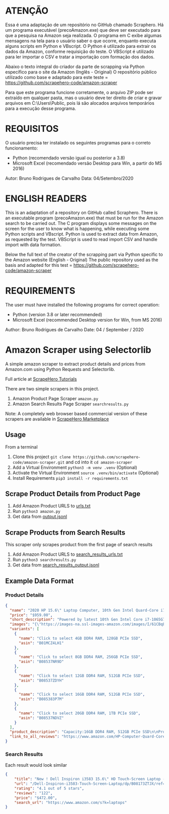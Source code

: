 # ATENÇÃO

Essa é uma adaptação de um repositório no GitHub chamado Scraphero.
Há um programa executável (precoAmazon.exe) que deve ser executado para que a pesquisa na Amazon seja realizada.
O programa em C exibe algumas mensagens na tela para o usuário saber o que ocorre, enquanto executa alguns scripts em Python 
e VBscript. O Python é utilizado para extrair os dados da Amazon, conforme requisição do teste. O VBScript é utilizado para ler importar o CSV e tratar a importação com formação dos dados.

Abaixo o texto integral do criador da parte de scrapping via Python específico para o site da Amazon (Inglês - Original)
O repositório público utilizado como base e adaptado para este teste = https://github.com/scrapehero-code/amazon-scraper

Para que este programa funcione corretamente, o arquivo ZIP pode ser extraído em qualquer pasta, mas o usuário deve ter direito de criar e gravar arquivos em C:\Users\Public, pois lá são alocados arquivos temporários para a execução desse programa.

# REQUISITOS
O usuário precisa ter instalado os seguintes programas para o correto funcionamento:
- Python (recomendado versão igual ou posterior a 3.8)
- Microsoft Excel (recomendado versão Desktop para Win, a partir do MS 2016)

Autor: Bruno Rodrigues de Carvalho
Data: 04/Setembro/2020

# ENGLISH READERS
This is an adaptation of a repository on GitHub called Scraphero.
There is an executable program (precoAmazon.exe) that must be run for the Amazon search to be carried out.
The C program displays some messages on the screen for the user to know what is happening, while executing some Python scripts
and VBscript. Python is used to extract data from Amazon, as requested by the test. VBScript is used to read import CSV and handle import with data formation.

Below the full text of the creator of the scrapping part via Python specific to the Amazon website (English - Original)
The public repository used as the basis and adapted for this test = https://github.com/scrapehero-code/amazon-scraper

# REQUIREMENTS
The user must have installed the following programs for correct operation:
- Python (version 3.8 or later recommended)
- Microsoft Excel (recommended Desktop version for Win, from MS 2016)

Author: Bruno Rodrigues de Carvalho
Date: 04 / September / 2020


# Amazon Scraper using Selectorlib 

A simple amazon scraper to extract product details and prices from Amazon.com using Python Requests and Selectorlib. 

Full article at [ScrapeHero Tutorials](https://www.scrapehero.com/tutorial-how-to-scrape-amazon-product-details-using-python-and-selectorlib/)

There are two simple scrapers in this project. 
1. Amazon Product Page Scraper `amazon.py`
1. Amazon Search Results Page Scraper `searchresults.py`

Note: A completely web browser based commercial version of these scrapers are available in [ScrapeHero Marketplace](https://www.scrapehero.com/marketplace/)
## Usage

From a terminal 

1. Clone this project  `git clone https://github.com/scrapehero-code/amazon-scraper.git` and cd into it `cd amazon-scraper`
1. Add a Virtual Environment `python3 -m venv .venv` (Optional)
1. Activate the Virtual Environment `source .venv/bin/activate` (Optional) 
1. Install Requirements `pip3 install -r requirements.txt`

## Scrape Product Details from Product Page

1. Add Amazon Product URLS to [urls.txt](urls.txt)
1. Run `python3 amazon.py`
1. Get data from [output.jsonl](output.jsonl)

## Scrape Products from Search Results

This scraper only scrapes product from the first page of search results

1. Add Amazon Product URLS to [search_results_urls.txt](search_results_urls.txt)
1. Run `python3 searchresults.py`
1. Get data from [search_results_output.jsonl](search_results_output.jsonl)

## Example Data Format

### Product Details
```json
{
  "name": "2020 HP 15.6\" Laptop Computer, 10th Gen Intel Quard-Core i7 1065G7 up to 3.9GHz, 16GB DDR4 RAM, 512GB PCIe SSD, 802.11ac WiFi, Bluetooth 4.2, Silver, Windows 10, YZAKKA USB External DVD + Accessories",
  "price": "$959.00",
  "short_description": "Powered by latest 10th Gen Intel Core i7-1065G7 Processor @ 1.30GHz (4 Cores, 8M Cache, up to 3.90 GHz); Ultra-low-voltage platform. Quad-core, eight-way processing provides maximum high-efficiency power to go.\n15.6\" diagonal HD SVA BrightView micro-edge WLED-backlit, 220 nits, 45% NTSC (1366 x 768) Display; Intel Iris Plus Graphics\n16GB 2666MHz DDR4 Memory for full-power multitasking; 512GB Solid State Drive (PCI-e), Save files fast and store more data. With massive amounts of storage and advanced communication power, PCI-e SSDs are great for major gaming applications, multiple servers, daily backups, and more.\nRealtek RTL8821CE 802.11b/g/n/ac (1x1) Wi-Fi and Bluetooth 4.2 Combo; 1 USB 3.1 Gen 1 Type-C (Data Transfer Only, 5 Gb/s signaling rate); 2 USB 3.1 Gen 1 Type-A (Data Transfer Only); 1 AC smart pin; 1 HDMI 1.4b; 1 headphone/microphone combo\nWindows 10 Home, 64-bit, English; Natural silver; YZAKKA USB External DVD drive + USB extension cord 6ft, HDMI cable 6ft and Mouse Pad\n› See more product details",
  "images": "{\"https://images-na.ssl-images-amazon.com/images/I/61CBqERgZ7L._AC_SX425_.jpg\":[425,425],\"https://images-na.ssl-images-amazon.com/images/I/61CBqERgZ7L._AC_SX466_.jpg\":[466,466],\"https://images-na.ssl-images-amazon.com/images/I/61CBqERgZ7L._AC_SY355_.jpg\":[355,355],\"https://images-na.ssl-images-amazon.com/images/I/61CBqERgZ7L._AC_SX569_.jpg\":[569,569],\"https://images-na.ssl-images-amazon.com/images/I/61CBqERgZ7L._AC_SY450_.jpg\":[450,450],\"https://images-na.ssl-images-amazon.com/images/I/61CBqERgZ7L._AC_SX679_.jpg\":[679,679],\"https://images-na.ssl-images-amazon.com/images/I/61CBqERgZ7L._AC_SX522_.jpg\":[522,522]}",
  "variants": [
    {
      "name": "Click to select 4GB DDR4 RAM, 128GB PCIe SSD",
      "asin": "B01MCZ4LH1"
    },
    {
      "name": "Click to select 8GB DDR4 RAM, 256GB PCIe SSD",
      "asin": "B08537NR9D"
    },
    {
      "name": "Click to select 12GB DDR4 RAM, 512GB PCIe SSD",
      "asin": "B08537ZDYH"
    },
    {
      "name": "Click to select 16GB DDR4 RAM, 512GB PCIe SSD",
      "asin": "B085383P7M"
    },
    {
      "name": "Click to select 20GB DDR4 RAM, 1TB PCIe SSD",
      "asin": "B08537NDVZ"
    }
  ],
  "product_description": "Capacity:16GB DDR4 RAM, 512GB PCIe SSD\n\nProcessor\n\n  Intel Core i7-1065G7 (1.3 GHz base frequency, up to 3.9 GHz with Intel Turbo Boost Technology, 8 MB cache, 4 cores)\n\nChipset\n\n  Intel Integrated SoC\n\nMemory\n\n  16GB DDR4-2666 SDRAM\n\nVideo graphics\n\n  Intel Iris Plus Graphics\n\nHard drive\n\n  512GB PCIe NVMe M.2 SSD\n\nDisplay\n\n  15.6\" diagonal HD SVA BrightView micro-edge WLED-backlit, 220 nits, 45% NTSC (1366 x 768)\n\nWireless connectivity\n\n  Realtek RTL8821CE 802.11b/g/n/ac (1x1) Wi-Fi and Bluetooth 4.2 Combo\n\nExpansion slots\n\n  1 multi-format SD media card reader\n\nExternal ports\n\n  1 USB 3.1 Gen 1 Type-C (Data Transfer Only, 5 Gb/s signaling rate); 2 USB 3.1 Gen 1 Type-A (Data Transfer Only); 1 AC smart pin; 1 HDMI 1.4b; 1 headphone/microphone combo\n\nMinimum dimensions (W x D x H)\n\n  9.53 x 14.11 x 0.70 in\n\nWeight\n\n  3.75 lbs\n\nPower supply type\n\n  45 W Smart AC power adapter\n\nBattery type\n\n  3-cell, 41 Wh Li-ion\n\nBattery life mixed usage\n\n  Up to 11 hours and 30 minutes\n\n  Video Playback Battery life\n\n  Up to 10 hours\n\nWebcam\n\n  HP TrueVision HD Camera with integrated dual array digital microphone\n\nAudio features\n\n  Dual speakers\n\nOperating system\n\n  Windows 10 Home 64\n\nAccessories\n\n  YZAKKA USB External DVD drive + USB extension cord 6ft, HDMI cable 6ft and Mouse Pad",
  "link_to_all_reviews": "https://www.amazon.com/HP-Computer-Quard-Core-Bluetooth-Accessories/product-reviews/B085383P7M/ref=cm_cr_dp_d_show_all_btm?ie=UTF8&reviewerType=all_reviews"
}
```

### Search Results 
Each result would look similar

```json
{
    "title": "New ! Dell Inspiron i3583 15.6\" HD Touch-Screen Laptop - Intel i3-8145U - 8GB DDR4-128GB SSD - Windows 10 - Wireless-AC - Bluetooth - SD Card Reader - HDMI & USB 3.1 -Waves MaxxAudio Pro- Black",
    "url": "/Dell-Inspiron-i3583-Touch-Screen-Laptop/dp/B08173ZTJX/ref=sr_1_3?dchild=1&keywords=laptops&qid=1591584632&sr=8-3",
    "rating": "4.1 out of 5 stars",
    "reviews": "122",
    "price": "$472.00",
    "search_url": "https://www.amazon.com/s?k=laptops"
}
```
